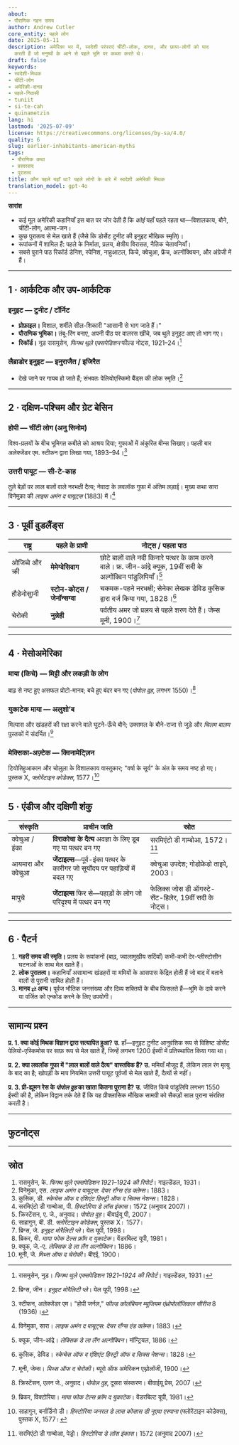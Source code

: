 ```yaml
---
about:
- पौराणिक गहन समय
author: Andrew Cutler
core_entity: पहले लोग
date: 2025-05-11
description: अमेरिका भर में, स्वदेशी परंपराएं चींटी-लोक, दानव, और छाया-लोगों को याद
  करती हैं जो मनुष्यों के आने से पहले भूमि पर कब्जा करते थे।
draft: false
keywords:
- स्वदेशी-मिथक
- चींटी-लोग
- अमेरिकी-दानव
- पहले-निवासी
- tuniit
- si-te-cah
- quinametzin
lang: hi
lastmod: '2025-07-09'
license: https://creativecommons.org/licenses/by-sa/4.0/
quality: 6
slug: earlier-inhabitants-american-myths
tags:
 - पौराणिक कथा
 - प्रसारवाद
 - पुरातत्व
title: कौन पहले यहाँ था? पहले लोगों के बारे में स्वदेशी अमेरिकी मिथक
translation_model: gpt-4o
---
```


**सारांश**

- कई मूल अमेरिकी कहानियाँ इस बात पर जोर देती हैं कि *कोई* यहाँ पहले रहता था—विशालकाय, बौने, चींटी-लोग, आत्मा-जन।  
- कुछ पुरातत्व से मेल खाते हैं (जैसे कि डोर्सेट टुनीट की इनुइट मौखिक स्मृति)।  
- रूपांकनों में शामिल हैं: पहले के निर्माता, प्रलय, क्षेत्रीय विरासत, नैतिक चेतावनियाँ।  
- सबसे पुराने पाठ रिकॉर्ड डेनिश, स्पेनिश, नाहुआटल, किचे, क्वेचुआ, फ्रेंच, अल्गोंक्वियन, और अंग्रेजी में हैं।  

---

## 1 · आर्कटिक और उप-आर्कटिक

### इनुइट — **टुनीट / टॉर्निट**

- **प्रोफ़ाइल।** विशाल, शर्मीले सील-शिकारी "आसानी से भाग जाते हैं।" 
- **पौराणिक भूमिका।** तंबू-रिंग बनाए, अपनी पीठ पर वालरस खींचे, जब थुले इनुइट आए तो भाग गए। 
- **रिकॉर्ड।** नुड रासमुसेन, *फिफ्थ थुले एक्सपेडिशन* फील्ड नोट्स, 1921–24।[^1]

### लैब्राडोर इनुइट — **इनुराजैत / इजिरैत**

- देखे जाने पर गायब हो जाते हैं; संभवतः पेलियोएस्किमो बैंड्स की लोक स्मृति।[^2]

---

## 2 · दक्षिण-पश्चिम और ग्रेट बेसिन

### होपी — **चींटी लोग (अनु सिनोम)**

विश्व-प्रलयों के बीच भूमिगत कबीले को आश्रय दिया; गुफाओं में अंकुरित बीन्स सिखाए। पहली बार अलेक्जेंडर एम. स्टीफन द्वारा लिखा गया, 1893–94।[^3]

### उत्तरी पायूट — **सी-टे-काह**

तुले बेड़ों पर लाल बालों वाले नरभक्षी दैत्य; नेवादा के लवलॉक गुफा में अंतिम लड़ाई। मुख्य कथा सारा विनेमुका की *लाइफ अमंग द पायूट्स* (1883) में।[^4]

---

## 3 · पूर्वी वुडलैंड्स

| राष्ट्र | पहले के प्राणी | नोट्स / पहला पाठ |
|--------|----------------|--------------------|
| ओजिब्वे और क्री | **मेमेग्वेसिवाग** | छोटे बालों वाले नदी किनारे पत्थर के काम करने वाले। फ्र. जीन-आंद्रे क्यूक, 19वीं सदी के अल्गोंक्विन पांडुलिपियाँ।[^5] |
| हौडेनोसाुनी | **स्टोन-कोट्स / जेनॉन्सग्वा** | चकमक-पहने नरभक्षी; सेनेका लेखक डेविड कुसिक द्वारा दर्ज किया गया, 1828।[^6] |
| चेरोकी | **नुन्नेही** | पर्वतीय अमर जो प्रलय से पहले शरण देते हैं। जेम्स मूनी, 1900।[^7] |

---

## 4 · मेसोअमेरिका

### माया (किचे) — **मिट्टी और लकड़ी के लोग**

बाढ़ से नष्ट हुए असफल प्रोटो-मानव; बचे हुए बंदर बन गए (*पोपोल वुह*, लगभग 1550)।[^8]

### युकाटेक माया — **अलुशो’ब**

मिल्पास और खंडहरों की रक्षा करने वाले घुटने-ऊँचे बौने; उक्समल के बौने-राजा से जुड़े और *चिलम बालम* पुस्तकों में संदर्भित।[^9]

### मेक्सिका-अज़्टेक — **क्विनामेट्ज़िन**

टियोतिहुआकान और चोलुला के विशालकाय वास्तुकार; "वर्षा के सूर्य" के अंत के समय नष्ट हो गए। पुस्तक X, *फ्लोरेंटाइन कोडेक्स*, 1577।[^10]

---

## 5 · एंडीज और दक्षिणी शंकु

| संस्कृति | प्राचीन जाति | स्रोत |
|---------|-----------|--------|
| क्वेचुआ / इंका | **विराकोचा के दैत्य** अवज्ञा के लिए डूब गए या पत्थर बन गए | सरमिएंटो डी गाम्बोआ, 1572।[^11] |
| आयमारा और क्वेचुआ | **जेंटाइल्स**—पूर्व-इंका पत्थर के कारीगर जो सूर्योदय पर पहाड़ियों में बदल गए | क्वेचुआ उपदेश; गोडोफ्रेडो ताइपे, 2003। |
| मापुचे | **जेंटाइल्स** फिर से—पहाड़ों के लोग जो परिदृश्य में पत्थर बन गए | फेलिक्स जोस डी ऑगस्टे-सेंट-हिलेर, 19वीं सदी के नोट्स। |

---

## 6 · पैटर्न

1. **गहरी समय की स्मृति।** प्रलय के रूपांकनों (बाढ़, ज्वालामुखीय सर्दियाँ) कभी-कभी देर-प्लीस्टोसीन घटनाओं के साथ मेल खाते हैं।  
2. **लोक पुरातत्व।** कहानियाँ असामान्य खंडहरों या ममियों के आसपास केंद्रित होती हैं जो बाद में बताने वालों से पुरानी साबित होती हैं।  
3. **मानव ⇄ अन्य।** पूर्वज भौतिक जनसंख्या और दिव्य शक्तियों के बीच फिसलते हैं—भूमि के दावे करने या वर्जित को एन्कोड करने के लिए उपयोगी।  

---

## सामान्य प्रश्न

**प्र. 1. क्या कोई मिथक विज्ञान द्वारा सत्यापित हुआ?** 
**उ.** हाँ—इनुइट टुनीट आनुवंशिक रूप से विशिष्ट डोर्सेट पेलियो-एस्किमोस पर साफ़ रूप से मेल खाते हैं, जिन्हें लगभग 1200 ईस्वी में प्रतिस्थापित किया गया था।

**प्र. 2. क्या लवलॉक गुफा में "लाल बालों वाले दैत्य" वास्तविक हैं?** 
**उ.** ममियाँ मौजूद हैं, लेकिन लाल रंग मृत्यु के बाद का है; खोपड़ी के माप नियमित उत्तरी पायूट पूर्वजों से मेल खाते हैं, दैत्यों से नहीं।

**प्र. 3. प्री-ह्यूमन रेस के *पोपोल वुह* का खाता कितना पुराना है?** 
**उ.** जीवित किचे पांडुलिपि लगभग 1550 ईस्वी की है, लेकिन विद्वान तर्क देते हैं कि यह प्रीक्लासिक मौखिक सामग्री को सैकड़ों साल पुराना संरक्षित करती है।

---

## फुटनोट्स

[^1]: रासमुसेन, नुड। *फिफ्थ थुले एक्सपेडिशन 1921–1924 की रिपोर्ट*। गाइल्डेंडल, 1931।  
[^2]: ब्रिग्स, जीन। *इनुइट मोरैलिटी प्ले*। येल यूपी, 1998।  
[^3]: स्टीफन, अलेक्जेंडर एम। "होपी जर्नल," *फील्ड कोलंबियन म्यूजियम एंथ्रोपोलॉजिकल सीरीज* 8 (1936)।  
[^4]: विनेमुका, सारा। *लाइफ अमंग द पायूट्स: देयर रॉंग्स एंड क्लेम्स*। 1883।  
[^5]: क्यूक, जीन-आंद्रे। *लेक्सिक डे ला लैंग अल्गोंक्विन*। मॉन्ट्रियल, 1886।  
[^6]: कुसिक, डेविड। *स्केचेस ऑफ द एंशिएंट हिस्ट्री ऑफ द सिक्स नेशन्स*। 1828।  
[^7]: मूनी, जेम्स। *मिथ्स ऑफ द चेरोकी*। ब्यूरो ऑफ अमेरिकन एथ्नोलॉजी, 1900।  
[^8]: क्रिस्टेंसन, एलन जे., अनुवाद। *पोपोल वुह*, दूसरा संस्करण। बीवाईयू प्रेस, 2007।  
[^9]: ब्रिकर, विक्टोरिया। *माया फोक टेल्स फ्रॉम द युकाटेक*। वेंडरबिल्ट यूपी, 1981।  
[^10]: साहागुन, बर्नार्डिनो डी। *हिस्टोरिया जनरल डे लास कोसास डी नुएवा एस्पाना* (फ्लोरेंटाइन कोडेक्स), पुस्तक X, 1577।  
[^11]: सरमिएंटो डी गाम्बोआ, पेड्रो। *हिस्टोरिया डे लॉस इंकास*। 1572 (अनुवाद 2007)।

---

## स्रोत

1. रासमुसेन, के. *फिफ्थ थुले एक्सपेडिशन 1921–1924 की रिपोर्ट*। गाइल्डेंडल, 1931। 
2. विनेमुका, एस. *लाइफ अमंग द पायूट्स: देयर रॉंग्स एंड क्लेम्स*। 1883। 
3. कुसिक, डी. *स्केचेस ऑफ द एंशिएंट हिस्ट्री ऑफ द सिक्स नेशन्स*। 1828। 
4. सरमिएंटो डी गाम्बोआ, पी. *हिस्टोरिया डे लॉस इंकास*। 1572 (अनुवाद 2007)। 
5. क्रिस्टेंसन, ए. जे., अनुवाद। *पोपोल वुह*। बीवाईयू पी, 2007। 
6. साहागुन, बी. डी. *फ्लोरेंटाइन कोडेक्स*, पुस्तक X। 1577। 
7. ब्रिग्स, जे. *इनुइट मोरैलिटी प्ले*। येल यूपी, 1998। 
8. ब्रिकर, वी. *माया फोक टेल्स फ्रॉम द युकाटेक*। वेंडरबिल्ट यूपी, 1981। 
9. क्यूक, जे.-ए. *लेक्सिक डे ला लैंग अल्गोंक्विन*। 1886। 
10. मूनी, जे. *मिथ्स ऑफ द चेरोकी*। बीएई, 1900।